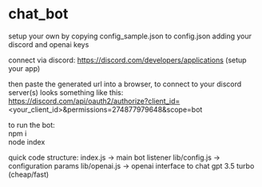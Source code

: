 # chat_bot


setup your own by copying config_sample.json to config.json adding your discord and openai keys

connect via discord:
https://discord.com/developers/applications (setup your app)

then paste the generated url into a browser, to connect to your discord server(s) 
looks something like this:
https://discord.com/api/oauth2/authorize?client_id=<your_client_id>&permissions=274877979648&scope=bot

to run the bot:  
npm i  
node index  


quick code structure:
index.js -> main bot listener
lib/config.js -> configuration params
lib/openai.js -> openai interface to chat gpt 3.5 turbo (cheap/fast)
